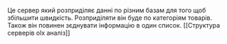 Це сервер який розприділяє данні по різним базам для того щоб збільшити швидкість.
Розприділяти він буде по категоріям товарів. Також він повинен зєднувати інформацію в один  список.
[[Структура серверів olx аналіз]]